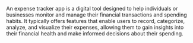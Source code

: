 
An expense tracker app is a digital tool designed to help individuals or businesses monitor and manage their financial transactions and spending habits. It typically offers features that enable users to record, categorize, analyze, and visualize their expenses, allowing them to gain insights into their financial health and make informed decisions about their spending. 